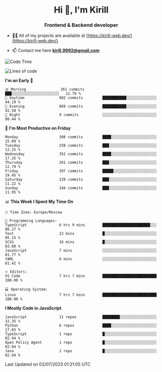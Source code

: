 <h1 align="center">Hi 👋, I'm Kirill</h1>
<h3 align="center">Frontend & Backend developer</h3>

- 👨‍💻 All of my projects are available at [https://kirill-web.dev/](https://kirill-web.dev/)

- 📫 Contact me here **kirill.9992@gmail.com**











<!--START_SECTION:waka-->
![Code Time](http://img.shields.io/badge/Code%20Time-1%2C382%20hrs%2014%20mins-blue)

![Lines of code](https://img.shields.io/badge/From%20Hello%20World%20I%27ve%20Written-2.9%20million%20lines%20of%20code-blue)

**I'm an Early 🐤** 

```text
🌞 Morning                261 commits         ███░░░░░░░░░░░░░░░░░░░░░░   12.79 % 
🌆 Daytime                902 commits         ███████████░░░░░░░░░░░░░░   44.19 % 
🌃 Evening                869 commits         ███████████░░░░░░░░░░░░░░   42.58 % 
🌙 Night                  9 commits           ░░░░░░░░░░░░░░░░░░░░░░░░░   00.44 % 
```
📅 **I'm Most Productive on Friday** 

```text
Monday                   308 commits         ████░░░░░░░░░░░░░░░░░░░░░   15.09 % 
Tuesday                  250 commits         ███░░░░░░░░░░░░░░░░░░░░░░   12.25 % 
Wednesday                352 commits         ████░░░░░░░░░░░░░░░░░░░░░   17.25 % 
Thursday                 261 commits         ███░░░░░░░░░░░░░░░░░░░░░░   12.79 % 
Friday                   397 commits         █████░░░░░░░░░░░░░░░░░░░░   19.45 % 
Saturday                 229 commits         ███░░░░░░░░░░░░░░░░░░░░░░   11.22 % 
Sunday                   244 commits         ███░░░░░░░░░░░░░░░░░░░░░░   11.95 % 
```


📊 **This Week I Spent My Time On** 

```text
🕑︎ Time Zone: Europe/Moscow

💬 Programming Languages: 
TypeScript               6 hrs 9 mins        ██████████████████████░░░   86.27 % 
Text                     22 mins             █░░░░░░░░░░░░░░░░░░░░░░░░   05.15 % 
SCSS                     16 mins             █░░░░░░░░░░░░░░░░░░░░░░░░   03.88 % 
JavaScript               7 mins              ░░░░░░░░░░░░░░░░░░░░░░░░░   01.77 % 
YAML                     6 mins              ░░░░░░░░░░░░░░░░░░░░░░░░░   01.42 % 

🔥 Editors: 
VS Code                  7 hrs 7 mins        █████████████████████████   100.00 % 

💻 Operating System: 
Linux                    7 hrs 7 mins        █████████████████████████   100.00 % 
```

**I Mostly Code in JavaScript** 

```text
JavaScript               11 repos            ████████░░░░░░░░░░░░░░░░░   32.35 % 
Python                   6 repos             ████░░░░░░░░░░░░░░░░░░░░░   17.65 % 
TypeScript               1 repo              █░░░░░░░░░░░░░░░░░░░░░░░░   02.94 % 
Open Policy Agent        1 repo              █░░░░░░░░░░░░░░░░░░░░░░░░   02.94 % 
Java                     1 repo              █░░░░░░░░░░░░░░░░░░░░░░░░   02.94 % 
```




 Last Updated on 02/07/2023 01:21:05 UTC
<!--END_SECTION:waka-->
